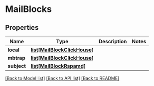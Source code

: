 # MailBlocks

## Properties
Name | Type | Description | Notes
------------ | ------------- | ------------- | -------------
**local** | [**list[MailBlockClickHouse]**](MailBlockClickHouse.md) |  | 
**mbtrap** | [**list[MailBlockClickHouse]**](MailBlockClickHouse.md) |  | 
**subject** | [**list[MailBlockRspamd]**](MailBlockRspamd.md) |  | 

[[Back to Model list]](../README.md#documentation-for-models) [[Back to API list]](../README.md#documentation-for-api-endpoints) [[Back to README]](../README.md)

